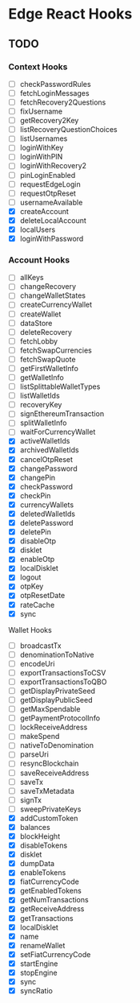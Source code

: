 # Edge React Hooks

## TODO

### Context Hooks

- [ ] checkPasswordRules
- [ ] fetchLoginMessages
- [ ] fetchRecovery2Questions
- [ ] fixUsername
- [ ] getRecovery2Key
- [ ] listRecoveryQuestionChoices
- [ ] listUsernames
- [ ] loginWithKey
- [ ] loginWithPIN
- [ ] loginWithRecovery2
- [ ] pinLoginEnabled
- [ ] requestEdgeLogin
- [ ] requestOtpReset
- [ ] usernameAvailable
- [x] createAccount
- [x] deleteLocalAccount
- [x] localUsers
- [x] loginWithPassword

### Account Hooks

- [ ] allKeys
- [ ] changeRecovery
- [ ] changeWalletStates
- [ ] createCurrencyWallet
- [ ] createWallet
- [ ] dataStore
- [ ] deleteRecovery
- [ ] fetchLobby
- [ ] fetchSwapCurrencies
- [ ] fetchSwapQuote
- [ ] getFirstWalletInfo
- [ ] getWalletInfo
- [ ] listSplittableWalletTypes
- [ ] listWalletIds
- [ ] recoveryKey
- [ ] signEthereumTransaction
- [ ] splitWalletInfo
- [ ] waitForCurrencyWallet
- [x] activeWalletIds
- [x] archivedWalletIds
- [x] cancelOtpReset
- [x] changePassword
- [x] changePin
- [x] checkPassword
- [x] checkPin
- [x] currencyWallets
- [x] deletedWalletIds
- [x] deletePassword
- [x] deletePin
- [x] disableOtp
- [x] disklet
- [x] enableOtp
- [x] localDisklet
- [x] logout
- [x] otpKey
- [x] otpResetDate
- [x] rateCache
- [x] sync

Wallet Hooks

- [ ] broadcastTx
- [ ] denominationToNative
- [ ] encodeUri
- [ ] exportTransactionsToCSV
- [ ] exportTransactionsToQBO
- [ ] getDisplayPrivateSeed
- [ ] getDisplayPublicSeed
- [ ] getMaxSpendable
- [ ] getPaymentProtocolInfo
- [ ] lockReceiveAddress
- [ ] makeSpend
- [ ] nativeToDenomination
- [ ] parseUri
- [ ] resyncBlockchain
- [ ] saveReceiveAddress
- [ ] saveTx
- [ ] saveTxMetadata
- [ ] signTx
- [ ] sweepPrivateKeys
- [x] addCustomToken
- [x] balances
- [x] blockHeight
- [x] disableTokens
- [x] disklet
- [x] dumpData
- [x] enableTokens
- [x] fiatCurrencyCode
- [x] getEnabledTokens
- [x] getNumTransactions
- [x] getReceiveAddress
- [x] getTransactions
- [x] localDisklet
- [x] name
- [x] renameWallet
- [x] setFiatCurrencyCode
- [x] startEngine
- [x] stopEngine
- [x] sync
- [x] syncRatio
